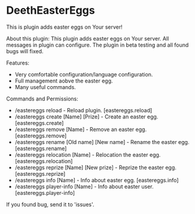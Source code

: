 # DeethEasterEggs

This is plugin adds easter eggs on Your server!

About this plugin:
This plugin adds easter eggs on Your server. All messages in plugin can configure. The plugin in beta testing and all found bugs will fixed. 

Features: 
- Very comfortable configuration/language configuration.
- Full management aobve the easter egg.
- Many useful commands.

Commands and Permissions:
- /eastereggs reload - Reload plugin. [eastereggs.reload]
- /eastereggs create [Name] [Prize] - Create an easter egg. [eastereggs.create]
- /eastereggs remove [Name] - Remove an easter egg. [eastereggs.remove]
- /eastereggs rename [Old name] [New name] - Rename the easter egg. [eastereggs.rename]
- /eastereggs relocation [Name] - Relocation the easter egg. [eastereggs.relocation]
- /eastereggs reprize [Name] [New prize] - Reprize the easter egg. [eastereggs.reprize]
- /eastereggs info [Name] - Info about easter egg. [eastereggs.info]
- /eastereggs player-info [Name] - Info about easter user. [eastereggs.player-info]

If you found bug, send it to 'issues'.
